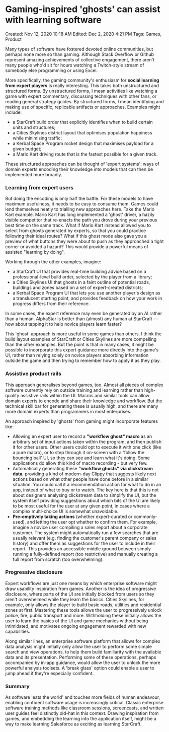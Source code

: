# Gaming-inspired 'ghosts' can assist with learning software

Created: Nov 12, 2020 10:18 AM
Edited: Dec 2, 2020 4:21 PM
Tags: Games, Product

Many types of software have fostered devoted online communities, but perhaps none more so than gaming. Although Stack Overflow or Github represent amazing achievements of collective engagement, there aren't many people who'd sit for hours watching a Twitch-style stream of somebody else programming or using Excel.  

More specifically, the gaming community's enthusiasm for **social learning from expert players** is really interesting. This takes both unstructured and structured forms. By unstructured forms, I mean activities like watching a game with expert commentary, discussing techniques with other fans, or reading general strategy guides. By structured forms, I mean identifying and making use of specific, replicable artifacts or approaches. Examples might include:

- a StarCraft build order that explicitly identifies when to build certain units and structures;
- a Cities Skylines district layout that optimises population happiness while minimising traffic;
- a Kerbal Space Program rocket design that maximises payload for a given budget;
- a Mario Kart driving route that is the fastest possible for a given track.

These structured approaches can be thought of 'expert systems': ways of domain experts encoding their knowledge into models that can then be implemented more broadly. 

### **Learning from expert users**

But doing the encoding is only half the battle. For these models to have maximum usefulness, it needs to be easy to consume them. Games could lend themselves neatly to trialling new approaches here. Take the Mario Kart example. Mario Kart has long implemented a 'ghost' driver, a hazily visible competitor that re-enacts the path you drove during your previous best time on the same track. What if Mario Kart instead allowed you to select from ghosts generated by experts, so that you could practice following their ideal routes? What if this ghost mode also gave you a preview of what buttons they were about to push as they approached a tight corner or avoided a hazard? This would provide a powerful means of assisted "learning by doing". 

Working through the other examples, imagine:

- a StarCraft UI that provides real-time building advice based on a professional-level build order, selected by the player from a library;
- a Cities Skylines UI that ghosts in a faint outline of potential roads, buildings and zones based on a set of expert-created districts;
- a Kerbal Space Program UI that lets you use another player's design as a translucent starting point, and provides feedback on how your work in progress differs from their reference.

In some cases, the expert reference may even be generated by an AI rather than a human. AlphaStar is better than (almost) any human at StarCraft — how about tapping it to help novice players learn faster?

This 'ghost' approach is more useful in some games than others. I think the build layout examples of StarCraft or Cities Skylines are more compelling than the other examples. But the point is that in many cases, it might be possible to incorporate this expert guidance more directly into the game's UI, rather than relying solely on novice players absorbing information outside the game and then trying to remember how to apply it as they play.

### Assistive product rails

This approach generalises beyond games, too. Almost all pieces of complex software currently rely on outside training and learning rather than high-quality assistive rails within the UI. Macros and similar tools can allow domain experts to encode and share their knowledge and workflow. But the technical skill bar for generating these is usually high, and there are many more domain experts than programmers in most enterprises.

An approach inspired by 'ghosts' from gaming might incorporate features like:

- Allowing an expert user to record a **"workflow ghost" macro** as an arbitrary set of input actions taken within the program, and then publish it for other users. Other users could opt to execute it with one click (like a pure macro), or to step through it on-screen with a 'follow the bouncing ball' UI, so they can see and learn what it's doing. Some applications do allow this kind of macro recording - but very few.
- Automatically generating these **"workflow ghosts" via clickstream data**, providing a kind of modern-day Clippy that suggests likely next actions based on what other people have done before in a similar situation. You could call it a recommendation action for what to do in an app, instead of what to buy or to watch. The key here is that this is not about designers analysing clickstream data to simplify the UI, but the system itself providing suggestions about which bits of the UI are likely to be most useful for the user at any given point, in cases where a complex multi-choice UI is somewhat unavoidable.
- **Pre-emptively taking actions** (whether expert-curated or commonly-used), and letting the user opt whether to confirm them. For example, imagine a novice user compiling a sales report about a corporate customer. The system might automatically run a few searches that are usually relevant (e.g. finding the customer's parent company or sales history) and offer them as suggestions for the user to include in their report. This provides an accessible middle ground between simply running a fully-defined report (too restrictive) and manually creating a full report from scratch (too overwhelming).

### Progressive disclosure

Expert workflows are just one means by which enterprise software might draw usability inspiration from games. Another is the idea of progressive disclosure, where parts of the UI are initially blocked from users so they aren't overwhelmed while they learn the basics. Cities Skylines, for example, only allows the player to build basic roads, utilities and residential zones at first. Mastering these tools allows the user to progressively unlock police, fire, public transport and more. Withholding these initially allows the user to learn the basics of the UI and game mechanics without being intimidated, and motivates ongoing engagement rewarded with new capabilities. 

Along similar lines, an enterprise software platform that allows for complex data analysis might initially only allow the user to perform some simple search and view operations, to help them build familiarity with the available data and its presentation. Performing some of these operations, perhaps accompanied by in-app guidance, would allow the user to unlock the more powerful analysis toolsets. A 'break glass' option could enable a user to jump ahead if they're especially confident. 

### **Summary**

As software 'eats the world' and touches more fields of human endeavour, enabling confident software usage is increasingly critical. Classic enterprise software training methods like classroom sessions, screencasts, and written user guides feel distinctly old-hat in this context. Drawing inspiration from games, and embedding the learning into the application itself, might be a way to make learning Salesforce as exciting as learning StarCraft.